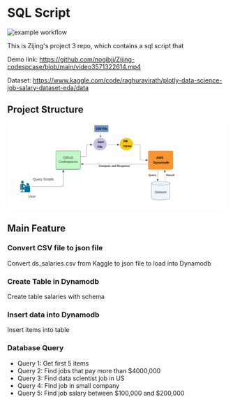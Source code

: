 # SQL Script

![example workflow](https://github.com/nogibjj/Zijing-codespcase/actions/workflows/main.yml/badge.svg)

This is Zijing's project 3 repo, which contains a sql script that 

Demo link: https://github.com/nogibjj/Zijing-codespcase/blob/main/video3571322614.mp4

Dataset: https://www.kaggle.com/code/raghurayirath/plotly-data-science-job-salary-dataset-eda/data

## Project Structure
![image](https://github.com/nogibjj/Zijing-Proj3/blob/main/Structure.jpg)


## Main Feature
### Convert CSV file to json file
Convert ds_salaries.csv from Kaggle to json file to load into Dynamodb
### Create Table in Dynamodb
Create table salaries with schema
### Insert data into Dynamodb
Insert items into table
### Database Query 
- Query 1: Get first 5 items
- Query 2: Find jobs that pay more than $4000,000
- Query 3: Find data scientist job in US
- Query 4: Find job in small company
- Query 5: Find job salary between $100,000 and $200,000

